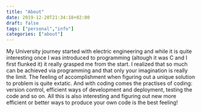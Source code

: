 ```yaml
---
title: "About"
date: 2019-12-20T21:34:18+02:00
draft: false
tags: ["personal","info"]
categories: ["about"]
---
```


My University journey started with electric engineering and while it is quite interesting once I was introduced to programming (altough it was C and I first flunked it) it really grasped me from the start. I realized that so much can be achieved via programming and that only your imagination is really the limit. The feeling of accomplishment when figuring out a unique solution to problem is quite extatic.
And with coding comes the practises of coding: version control, efficient ways of development and deployment, testing the code and so on. All this is also interesting and figuring out new more efficient or better ways to produce your own code is the best feeling!